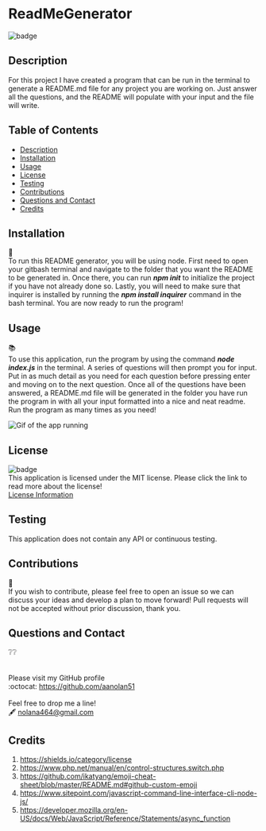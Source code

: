# ReadMeGenerator

![badge](https://img.shields.io/badge/license-mit-blue?style=flat-square)<br>

## Description
For this project I have created a program that can be run in the terminal to generate a README.md file for any project you are working on. Just answer all the questions, and the README will populate with your input and the file will write.

## Table of Contents
  - [Description](#description)
  - [Installation](#installation)
  - [Usage](#usage)
  - [License](#license)
  - [Testing](#testing)
  - [Contributions](#contributions)  
  - [Questions and Contact](#questions-and-contact)
  - [Credits](#credits)

## Installation
:toolbox:<br>
To run this README generator, you will be using node. First need to open your gitbash terminal and navigate to the folder that you want the README to be generated in. Once there, you can run ***npm init*** to initialize the project if you have not already done so. Lastly, you will need to make sure that inquirer is installed by running the ***npm install inquirer*** command in the bash terminal. You are now ready to run the program!

## Usage
:books:<br>
To use this application, run the program by using the command ***node index.js*** in the terminal. A series of questions will then prompt you for input. Put in as much detail as you need for each question before pressing enter and moving on to the next question. Once all of the questions have been answered, a README.md file will be generated in the folder you have run the program in with all your input formatted into a nice and neat readme. Run the program as many times as you need!

![Gif of the app running](ReadMeGenerator/Develop/readme.gif)

## License
 ![badge](https://img.shields.io/badge/license-mit-blue?style=flat-square)<br>
  This application is licensed under the MIT license. Please click the link to read more about the license!<br>
  [License Information](https://choosealicense.com/licenses/mit/)

## Testing
This application does not contain any API or continuous testing. 

## Contributions
:busts_in_silhouette:<br>
If you wish to contribute, please feel free to open an issue so we can discuss your ideas and develop a plan to move forward!
Pull requests will not be accepted without prior discussion, thank you. 

## Questions and Contact
  :grey_question::grey_question:<br>
  <br><br>
  Please visit my GitHub profile <br>
  :octocat: https://github.com/aanolan51 <br><br>
  Feel free to drop me a line! <br> :fountain_pen: nolana464@gmail.com


## Credits
1. https://shields.io/category/license
2. https://www.php.net/manual/en/control-structures.switch.php
3. https://github.com/ikatyang/emoji-cheat-sheet/blob/master/README.md#github-custom-emoji
4. https://www.sitepoint.com/javascript-command-line-interface-cli-node-js/
5. https://developer.mozilla.org/en-US/docs/Web/JavaScript/Reference/Statements/async_function